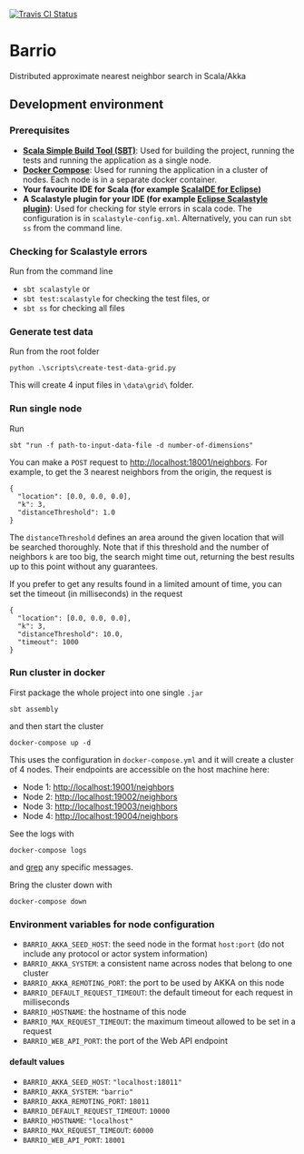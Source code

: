 
[![Travis CI Status](https://travis-ci.org/codiply/barrio.svg?branch=master)](https://travis-ci.org/codiply/barrio)

# Barrio

Distributed approximate nearest neighbor search in Scala/Akka

## Development environment

### Prerequisites

- **[Scala Simple Build Tool (SBT)](http://www.scala-sbt.org/download.html)**:
  Used for building the project, running the tests and running the application as a single node.
- **[Docker Compose](https://docs.docker.com/compose/install/)**:
  Used for running the application in a cluster of nodes. Each node is in a separate docker container.
- **Your favourite IDE for Scala (for example [ScalaIDE for Eclipse](http://scala-ide.org/))**
- **A Scalastyle plugin for your IDE (for example [Eclipse Scalastyle plugin](http://www.scalastyle.org/eclipse-getting_started.html))**:
  Used for checking for style errors in scala code. The configuration is in `scalastyle-config.xml`. 
  Alternatively, you can run `sbt ss` from the command line.

### Checking for Scalastyle errors

Run from the command line 

- `sbt scalastyle` or
- `sbt test:scalastyle` for checking the test files, or
- `sbt ss` for checking all files

### Generate test data

Run from the root folder

    python .\scripts\create-test-data-grid.py

This will create 4 input files in `\data\grid\` folder.

### Run single node

Run

    sbt "run -f path-to-input-data-file -d number-of-dimensions"
    

You can make a `POST` request to [http://localhost:18001/neighbors](http://localhost:18001/neighbors).
For example, to get the 3 nearest neighbors from the origin, the request is

    {
      "location": [0.0, 0.0, 0.0],
      "k": 3,
      "distanceThreshold": 1.0
    }
    
The `distanceThreshold` defines an area around the given location that will be searched thoroughly. 
Note that if this threshold and the number of neighbors `k` are too big, the search might time out, 
returning the best results up to this point without any guarantees.

If you prefer to get any results found in a limited amount of time, you can set the timeout (in milliseconds) in the request

    {
      "location": [0.0, 0.0, 0.0],
      "k": 3,
      "distanceThreshold": 10.0,
      "timeout": 1000
    }
    

### Run cluster in docker

First package the whole project into one single `.jar`

    sbt assembly
    
and then start the cluster

    docker-compose up -d
    

This uses the configuration in `docker-compose.yml` and it will create a cluster of 4 nodes. 
Their endpoints are accessible on the host machine here:

- Node 1: [http://localhost:19001/neighbors](http://localhost:19001/neighbors)
- Node 2: [http://localhost:19002/neighbors](http://localhost:19002/neighbors)
- Node 3: [http://localhost:19003/neighbors](http://localhost:19003/neighbors)
- Node 4: [http://localhost:19004/neighbors](http://localhost:19004/neighbors)
    
See the logs with

    docker-compose logs
   
and [grep](https://en.wikipedia.org/wiki/Grep) any specific messages. 
    
Bring the cluster down with

    docker-compose down 
    
### Environment variables for node configuration

- `BARRIO_AKKA_SEED_HOST`: the seed node in the format `host:port` (do not include any protocol or actor system information)
- `BARRIO_AKKA_SYSTEM`: a consistent name across nodes that belong to one cluster
- `BARRIO_AKKA_REMOTING_PORT`: the port to be used by AKKA on this node
- `BARRIO_DEFAULT_REQUEST_TIMEOUT`: the default timeout for each request in milliseconds
- `BARRIO_HOSTNAME`: the hostname of this node
- `BARRIO_MAX_REQUEST_TIMEOUT`: the maximum timeout allowed to be set in a request
- `BARRIO_WEB_API_PORT`: the port of the Web API endpoint

#### default values

- `BARRIO_AKKA_SEED_HOST`: `"localhost:18011"`
- `BARRIO_AKKA_SYSTEM`: `"barrio"`
- `BARRIO_AKKA_REMOTING_PORT`: `18011`
- `BARRIO_DEFAULT_REQUEST_TIMEOUT`: `10000`
- `BARRIO_HOSTNAME`: `"localhost"`
- `BARRIO_MAX_REQUEST_TIMEOUT`: `60000`
- `BARRIO_WEB_API_PORT`: `18001`

